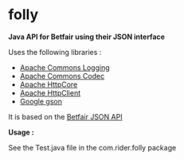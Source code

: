 # folly
**Java API for Betfair using their JSON interface**

Uses the following libraries :

* [Apache Commons Logging](https://commons.apache.org/proper/commons-logging "Apache Commons Logging")
* [Apache Commons Codec](https://commons.apache.org/proper/commons-codec "Apache Commons Codec")
* [Apache HttpCore](https://hc.apache.org/httpcomponents-core-ga "Apache HttpCore")
* [Apache HttpClient](https://hc.apache.org/httpcomponents-client-ga "Apache HttpClient")
* [Google gson](https://github.com/google/gson "Google gson")

It is based on the [Betfair JSON API](https://api.developer.betfair.com/services/webapps/docs/display/1smk3cen4v3lu3yomq5qye0ni/API+Overview "Betfair JSON API")

**Usage :**

See the Test.java file in the com.rider.folly package
